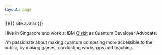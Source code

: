 ```yaml
---
layout: page
---
```


![]({{ site.avatar }})

I live in Singapore and work at IBM [Qiskit](https://qiskit.org/) as Quantum Developer Advocate.

I'm passionate about making quantum computing more accessible to the public, by making games, conducting workshops and teaching.
